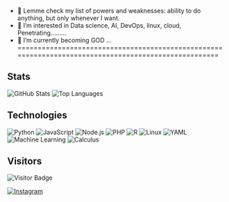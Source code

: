 - 👋 Lemme check my list of powers and weaknesses: ability to do anything, but only whenever I want.
- 👀 I’m interested in Data science, AI, DevOps, linux, cloud, Penetrating.........
- 🌱 I’m currently becoming GOD ...
=====================================================================================================
## Stats
![GitHub Stats](https://github-readme-stats.vercel.app/api?username=12-Twelvve&show_icons=true&theme=radical) ![Top Languages](https://github-readme-stats.vercel.app/api/top-langs/?username=12-Twelvve&layout=compact&theme=radical)


## Technologies

![Python](https://img.shields.io/badge/Python-3670A0?style=for-the-badge&logo=python&logoColor=ffdd54)
![JavaScript](https://img.shields.io/badge/JavaScript-323330?style=for-the-badge&logo=javascript&logoColor=f7df1e)
![Node.js](https://img.shields.io/badge/Node.js-43853D?style=for-the-badge&logo=node.js&logoColor=white)
![PHP](https://img.shields.io/badge/PHP-777BB4?style=for-the-badge&logo=php&logoColor=white)
![R](https://img.shields.io/badge/R-276DC3?style=for-the-badge&logo=r&logoColor=white)
![Linux](https://img.shields.io/badge/Linux-FCC624?style=for-the-badge&logo=linux&logoColor=black)
![YAML](https://img.shields.io/badge/YAML-000000?style=for-the-badge&logo=yaml&logoColor=white)
![Machine Learning](https://img.shields.io/badge/Machine_Learning-FF6F00?style=for-the-badge&logo=tensorflow&logoColor=white)
![Calculus](https://img.shields.io/badge/Calculus-%E2%88%9A-00bfff?style=for-the-badge)
## Visitors

![Visitor Badge](https://visitor-badge.laobi.icu/badge?page_id=yourusername.yourusername)
<!---
12-Twelvve/12-Twelvve is a ✨ special ✨ repository because its `README.md` (this file) appears on your GitHub profile.
You can click the Preview link to take a look at your changes.
--->
[![Instagram](https://img.shields.io/badge/Instagram-@god_kuber-purple)](https://instagram.com/god_kuber)

